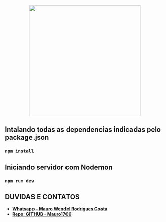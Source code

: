 <p align="center"><a href="https://static.thuisbezorgd.nl/images/restaurants/nl/NRN07RO/logo_465x320.png" target="_blank"><img src="https://static.thuisbezorgd.nl/images/restaurants/nl/NRN07RO/logo_465x320.png" width="350"></a></p>

## Intalando todas as dependencias indicadas pelo package.json
### `npm install`

## Iniciando servidor com Nodemon
### `npm rum dev`


## DUVIDAS E CONTATOS
- **[Whatsapp - Mauro Wendel Rodrigues Costa ](https://api.whatsapp.com/send?phone=5561983486393)**
- **[Repo: GITHUB - Mauro1706 ](https://github.com/Mauro1706)**
